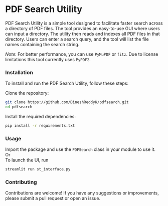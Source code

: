 # PDF Search Utility
PDF Search Utility is a simple tool designed to facilitate faster search across a directory of PDF files. The tool provides an easy-to-use GUI where users can input a directory. The utility then reads and indexes all PDF files in that directory. Users can enter a search query, and the tool will list the file names containing the search string.

*Note*: For better performance, you can use `PyMuPDF` or `fitz`. Due to license limitations this tool currently uses `PyPDF2`.

### Installation
To install and run the PDF Search Utility, follow these steps:

Clone the repository:

```bash
git clone https://github.com/DineshReddyK/pdfsearch.git
cd pdfsearch
```

Install the required dependencies:

```bash
pip install -r requirements.txt
```

### Usage
Import the package and use the `PDFSearch` class in your module to use it.\
Or\
To launch the UI, run
```bash
streamlit run st_interface.py
```

### Contributing
Contributions are welcome! If you have any suggestions or improvements, please submit a pull request or open an issue.


